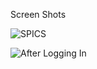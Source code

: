 Screen Shots

![SPICS](https://github.com/RishabNegi1/SPICS/assets/70259830/f52f0eb2-c963-4d2e-9ffe-903b8896ab88)

![After Logging In](https://github.com/RishabNegi1/SPICS/assets/70259830/029ce838-8038-4f0c-80cc-88353a296532)
